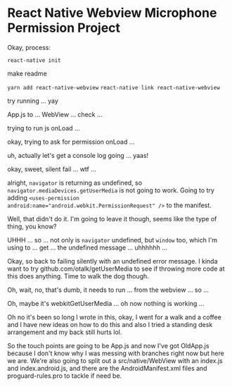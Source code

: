 # React Native Webview Microphone Permission Project

Okay, process:

`react-native init`

make readme

`yarn add react-native-webview`
`react-native link react-native-webview`

try running ... yay

App.js to ... WebView ... check ...

trying to run js onLoad ...

okay, trying to ask for permission onLoad ...

uh, actually let's get a console log going ... yaas!

okay, sweet, silent fail ... wtf ...

alright, `navigator` is returning as undefined, so `navigator.mediaDevices.getUserMedia` is not going to work. Going to try adding `<uses-permission android:name="android.webkit.PermissionRequest" />` to the manifest.

Well, that didn't do it. I'm going to leave it though, seems like the type of thing, you know?

UHHH ... so ... not only is `navigator` undefined, but `window` too, which I'm using to ... get ... the undefined message ... uhhhhhh ...

Okay, so back to failing silently with an undefined error message. I kinda want to try github.com/otalk/getUserMedia to see if throwing more code at this does anything. Time to walk the dog though.

Oh, wait, no, that's dumb, it needs to run ... from the webview ... so ...

Oh, maybe it's webkitGetUserMedia ... oh now nothing is working ...

Oh no it's been so long I wrote in this, okay, I went for a walk and a coffee and I have new ideas on how to do this and also I tried a standing desk arrangement and my back still hurts lol.

So the touch points are going to be App.js and now I've got OldApp.js because I don't know why I was messing with branches right now but here we are. We're also going to split out a src/native/WebView with an index.js and index.android.js, and there are the AndroidManifest.xml files and proguard-rules.pro to tackle if need be.
